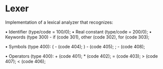 # Lexer
Implementation of a lexical analyzer that recognizes:

• Identifier (type/code = 100/0);
• Real constant (type/code = 200/0);
• Keywords (type 300) - if (code 301), other (code 302), for (code 303);

• Symbols (type 400): 
        ( - (code 404);
        ) - (code  405); 
        ; - (code 408);

• Operators (type 400):
      + (code 401); 
      * (code 402); 
      = (code 403); 
      > (code 407); 
      < (code 406);
